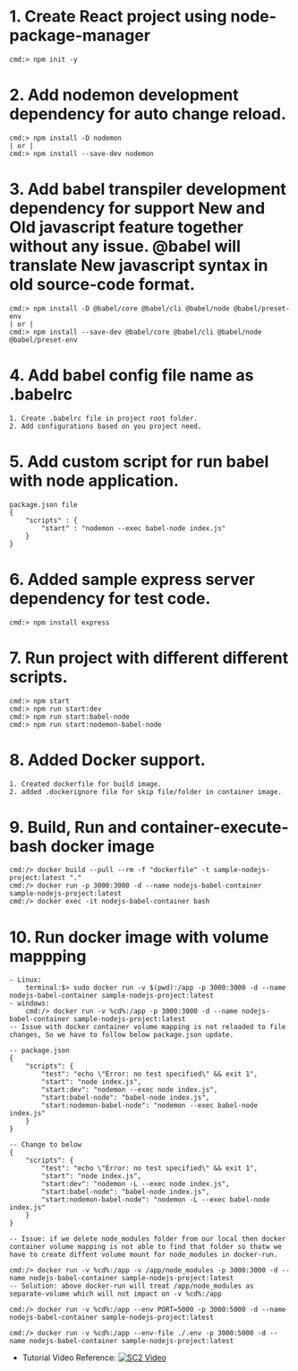 # 1. Create React project using node-package-manager
    cmd:> npm init -y

# 2. Add nodemon development dependency for auto change reload.
    cmd:> npm install -D nodemon
    | or |
    cmd:> npm install --save-dev nodemon

# 3. Add babel transpiler development dependency for support New and Old javascript feature together without any issue. @babel will translate New javascript syntax in old source-code format.
    cmd:> npm install -D @babel/core @babel/cli @babel/node @babel/preset-env
    | or |
    cmd:> npm install --save-dev @babel/core @babel/cli @babel/node @babel/preset-env

# 4. Add babel config file name as .babelrc
    1. Create .babelrc file in project root folder.
    2. Add configurations based on you project need.

# 5. Add custom script for run babel with node application.
    package.json file
    {
        "scripts" : {
            "start" : "nodemon --exec babel-node index.js"
        }
    }

# 6. Added sample express server dependency for test code.
    cmd:> npm install express

# 7. Run project with different different scripts.
    cmd:> npm start
    cmd:> npm run start:dev
    cmd:> npm run start:babel-node
    cmd:> npm run start:nodemon-babel-node

# 8. Added Docker support.
    1. Created dockerfile for build image.
    2. added .dockerignore file for skip file/folder in container image.

# 9. Build, Run and container-execute-bash docker image
    cmd:/> docker build --pull --rm -f "dockerfile" -t sample-nodejs-project:latest "." 
    cmd:/> docker run -p 3000:3000 -d --name nodejs-babel-container sample-nodejs-project:latest
    cmd:/> docker exec -it nodejs-babel-container bash

# 10. Run docker image with volume mappping
    - Linux:
        terminal:$> sudo docker run -v $(pwd):/app -p 3000:3000 -d --name nodejs-babel-container sample-nodejs-project:latest
    - windows:
	    cmd:/> docker run -v %cd%:/app -p 3000:3000 -d --name nodejs-babel-container sample-nodejs-project:latest
    -- Issue with docker container volume mapping is not reloaded to file changes, So we have to follow below package.json update.
    
    -- package.json
    {
        "scripts": {
            "test": "echo \"Error: no test specified\" && exit 1",
            "start": "node index.js",
            "start:dev": "nodemon --exec node index.js",
            "start:babel-node": "babel-node index.js",
            "start:nodemon-babel-node": "nodemon --exec babel-node index.js"
        }
    }

    -- Change to below
    {
        "scripts": {
            "test": "echo \"Error: no test specified\" && exit 1",
            "start": "node index.js",
            "start:dev": "nodemon -L --exec node index.js",
            "start:babel-node": "babel-node index.js",
            "start:nodemon-babel-node": "nodemon -L --exec babel-node index.js"
        }
    }

    -- Issue: if we delete node_modules folder from our local then docker container volume mapping is not able to find that folder so thatw we have to create diffent volume mount for node_modules in docker-run.

	cmd:/> docker run -v %cd%:/app -v /app/node_modules -p 3000:3000 -d --name nodejs-babel-container sample-nodejs-project:latest
    -- Solution: above docker-run will treat /app/node_modules as separate-volume which will not impact on -v %cd%:/app

    cmd:/> docker run -v %cd%:/app --env PORT=5000 -p 3000:5000 -d --name nodejs-babel-container sample-nodejs-project:latest

    cmd:/> docker run -v %cd%:/app --env-file ./.env -p 3000:5000 -d --name nodejs-babel-container sample-nodejs-project:latest

- Tutorial Video Reference:
    [![SC2 Video](https://img.youtube.com/vi/9zUHg7xjIqQ/0.jpg)](https://www.youtube.com/watch?v=9zUHg7xjIqQ)
